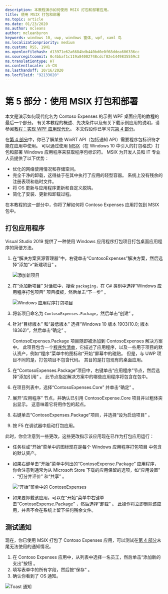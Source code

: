 ```yaml
---
description: 本教程演示如何使用 MSIX 打包和部署应用。
title: 使用 MSIX 打包和部署
ms.topic: article
ms.date: 01/23/2020
ms.author: mcleans
author: mcleanbyron
keywords: windows 10, uwp, windows 窗体, wpf, xaml 岛
ms.localizationpriority: medium
ms.custom: RS5, 19H1
ms.openlocfilehash: d13971e62a6684bdb440bd0e0f68ddea606336cc
ms.sourcegitcommit: 0c4bbaf1c119a84002748cdcf02e1449835559c3
ms.translationtype: HT
ms.contentlocale: zh-CN
ms.lasthandoff: 10/16/2020
ms.locfileid: "92133020"
---
```

# <a name="part-5-package-and-deploy-with-msix"></a>第 5 部分：使用 MSIX 打包和部署

本文是演示如何现代化名为 Contoso Expenses 的示例 WPF 桌面应用的教程的最后一个部分。 有关本教程的概述、先决条件以及有关下载示例应用的说明，请参阅[教程：实现 WPF 应用现代化](modernize-wpf-tutorial.md)。 本文假设你已学习完[第 4 部分](modernize-wpf-tutorial-4.md)。

在[第 4 部分](modernize-wpf-tutorial-4.md)中，你已了解某些 WinRT API（包括通知 API）需要程序包标识符才能在应用中使用。 可以通过使用 [MSIX](/windows/msix)（在 Windows 10 中引入的打包格式）打包和部署 Windows 应用程序来获取程序包标识符。 MSIX 为开发人员和 IT 专业人员提供了以下优势：

- 优化的网络使用情况和存储空间。
- 完全干净的卸载，这得益于在其中执行了应用的轻型容器。 系统上没有残余的注册表项和临时文件。
- 将 OS 更新与应用程序更新和自定义脱钩。
- 简化了安装、更新和卸载过程。

在本教程的这一部分中，你将了解如何将 Contoso Expenses 应用打包到 MSIX 包中。

## <a name="package-the-application"></a>打包应用程序

Visual Studio 2019 提供了一种使用 Windows 应用程序打包项目打包桌面应用程序的简便方法。 

1. 在“解决方案资源管理器”中，右键单击“ContosoExpenses”解决方案，然后选择“添加”>“新建项目”    。

    ![添加新项目](images/wpf-modernize-tutorial/AddNewProject.png)

3. 在“添加新项目”  对话框中，搜索 `packaging`，在 C# 类别中选择“Windows 应用程序打包项目”  项目模板，然后单击“下一步”  。

    ![Windows 应用程序打包项目](images/wpf-modernize-tutorial/WAP.png)

4. 将新项目命名为 `ContosoExpenses.Package`，然后单击“创建”  。

5. 针对“目标版本”  和“最低版本”  选择“Windows 10 版本 1903(10.0; 版本 18362)”，然后单击“确定”   。

    ContosoExpenses.Package  项目随即被添加到 ContosoExpenses  解决方案中。 此项目包含一个[程序包清单](/uwp/schemas/appxpackage/uapmanifestschema/schema-root)，它描述了应用程序，以及一些用于项目的默认资产，例如“程序”菜单中的图标和“开始”屏幕中的磁贴。 但是，与 UWP 项目不同的是，打包项目不包含代码。 其目的是打包现有的桌面应用。

6. 在“ContosoExpenses.Package”项目中，右键单击“应用程序”节点，然后选择“添加引用”    。 此节点指定解决方案中的哪些应用程序将包含在包中。

6. 在项目列表中，选择“ContosoExpenses.Core”  并单击“确定”  。

7. 展开“应用程序”  节点，并确认已引用 ContosoExpense.Core  项目并以粗体突出显示。 这意味着它将用作包的起点。

8. 右键单击“ContosoExpenses.Package”项目，并选择“设为启动项目”   。

9. 按 F5  在调试器中启动打包应用。

此时，你会注意到一些更改，这些更改指示该应用现在已作为打包应用运行：

- 任务栏或“开始”菜单中的图标现在是每个 Windows 应用程序打包项目  中包含的默认资产。
- 如果右键单击“开始”菜单中列出的“ContosoExpense.Package”  应用程序，你会注意到通常为从 Microsoft Store 下载的应用保留的选项，如“应用设置”  、“打分并评价”  和“共享”  。

    ![“开始”菜单中的 ContosoExpenses](images/wpf-modernize-tutorial/StartMenu.png)

- 如果要卸载该应用，可以在“开始”菜单中右键单击“ContosoExpense.Package”  ，然后选择“卸载”  。 此操作将立即删除该应用，并且不会在系统上留下任何残余文件。

## <a name="test-the-notification"></a>测试通知

现在，你已使用 MSIX 打包了 Contoso Expenses 应用，可以测试在[第 4 部分](modernize-wpf-tutorial-4.md)末尾无法使用的通知情况。

1. 在 Contoso Expenses 应用中，从列表中选择一名员工，然后单击“添加新的支出”按钮  。
2. 填写表单中的所有字段，然后按“保存”  。
3. 确认你看到了 OS 通知。

![Toast 通知](images/wpf-modernize-tutorial/ToastNotification.png)